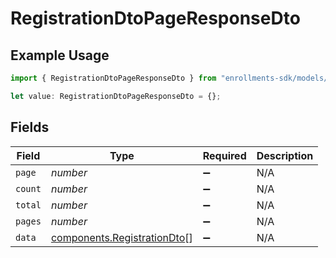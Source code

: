 # RegistrationDtoPageResponseDto

## Example Usage

```typescript
import { RegistrationDtoPageResponseDto } from "enrollments-sdk/models/components";

let value: RegistrationDtoPageResponseDto = {};
```

## Fields

| Field                                                                      | Type                                                                       | Required                                                                   | Description                                                                |
| -------------------------------------------------------------------------- | -------------------------------------------------------------------------- | -------------------------------------------------------------------------- | -------------------------------------------------------------------------- |
| `page`                                                                     | *number*                                                                   | :heavy_minus_sign:                                                         | N/A                                                                        |
| `count`                                                                    | *number*                                                                   | :heavy_minus_sign:                                                         | N/A                                                                        |
| `total`                                                                    | *number*                                                                   | :heavy_minus_sign:                                                         | N/A                                                                        |
| `pages`                                                                    | *number*                                                                   | :heavy_minus_sign:                                                         | N/A                                                                        |
| `data`                                                                     | [components.RegistrationDto](../../models/components/registrationdto.md)[] | :heavy_minus_sign:                                                         | N/A                                                                        |